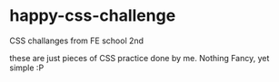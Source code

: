 # happy-css-challenge
CSS challanges from FE school 2nd</marquee>

these are just pieces of CSS practice done by me.
Nothing Fancy, yet simple :P 


